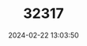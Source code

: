 ---
title: "32317"
category: "Metasequoia glyptostroboides"
draft: false
date: 2024-02-22 13:03:50
languages:
  English: ["Dawn Redwood"]
  Chinese: ["shui shan", "水杉"]
---